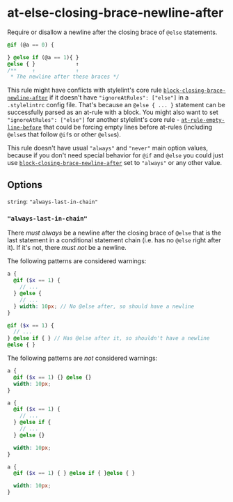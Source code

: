 # at-else-closing-brace-newline-after

Require or disallow a newline after the closing brace of `@else` statements.

```scss
@if (@a == 0) {

} @else if (@a == 1){ }
@else { }             ↑
/**     ↑             ↑
 * The newline after these braces */
```

This rule might have conflicts with stylelint's core rule [`block-closing-brace-newline-after`](http://stylelint.io/user-guide/rules/block-closing-brace-newline-after/) if it doesn't have `"ignoreAtRules": ["else"]` in a `.stylelintrc` config file.  That's because an `@else { ... }` statement can be successfully parsed as an at-rule with a block. You might also want to set `"ignoreAtRules": ["else"]` for another stylelint's core rule - [`at-rule-empty-line-before`](http://stylelint.io/user-guide/rules/at-rule-empty-line-before/) that could be forcing empty lines before at-rules (including `@else`s that follow `@if`s or other `@else`s).

This rule doesn't have usual `"always"` and `"never"` main option values, because if you don't need special behavior for `@if` and `@else` you could just use [`block-closing-brace-newline-after`](http://stylelint.io/user-guide/rules/block-closing-brace-newline-after/) set to `"always"` or any other value.

## Options

`string`: `"always-last-in-chain"`

### `"always-last-in-chain"`

There *must always* be a newline after the closing brace of `@else` that is the last statement in a conditional statement chain (i.e. has no `@else` right after it). If it's not, there *must not* be a newline.

The following patterns are considered warnings:

```scss
a {
  @if ($x == 1) {
    // ...
  } @else {
    // ...
  } width: 10px; // No @else after, so should have a newline
}

@if ($x == 1) {
  // ...
} @else if { } // Has @else after it, so shouldn't have a newline
@else { }
```

The following patterns are *not* considered warnings:

```scss
a {
  @if ($x == 1) {} @else {}
  width: 10px;
}

a {
  @if ($x == 1) {
    // ...
  } @else if {
    // ...
  } @else {}

  width: 10px;
}

a {
  @if ($x == 1) { } @else if { }@else { }

  width: 10px;
}
```
